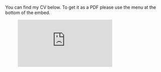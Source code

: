You can find my CV below. To get it as a PDF please use the menu at the bottom of the embed.

<figure class="iframe-wrapper"><iframe src="https://onedrive.live.com/embed?cid=2200492C755BF71B&resid=2200492C755BF71B%21191307&authkey=AO9XYa55Ey9iYsY&em=2" frameborder="0" scrolling="no"></iframe></figure>
